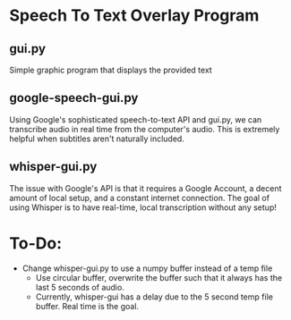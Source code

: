 # Speech To Text Overlay Program

## gui.py
Simple graphic program that displays the provided text

## google-speech-gui.py
Using Google's sophisticated speech-to-text API and gui.py, we can transcribe 
audio in real time from the computer's audio. This is extremely helpful when 
subtitles aren't naturally included.

## whisper-gui.py
The issue with Google's API is that it requires a Google Account, a 
decent amount of local setup, and a constant internet connection. The goal of 
using Whisper is to have real-time, local transcription without any setup!


# To-Do:
- Change whisper-gui.py to use a numpy buffer instead of a temp file
    - Use circular buffer, overwrite the buffer such that it always has the last 5 seconds of audio.
    - Currently, whisper-gui has a delay due to the 5 second temp file buffer. Real time is the goal.
